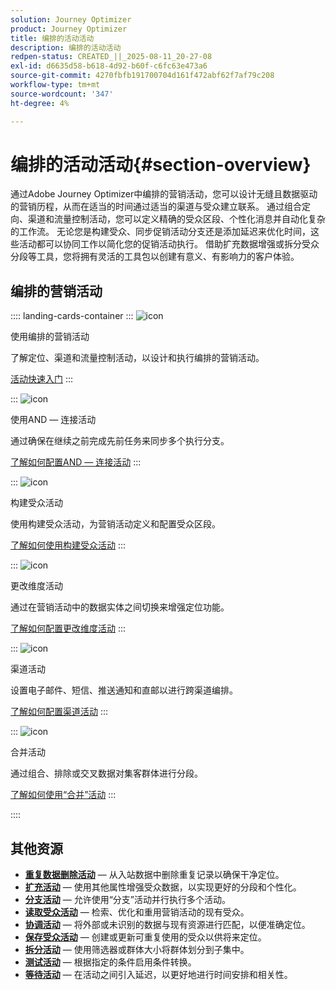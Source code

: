 ```yaml
---
solution: Journey Optimizer
product: Journey Optimizer
title: 编排的活动活动
description: 编排的活动活动
redpen-status: CREATED_||_2025-08-11_20-27-08
exl-id: d6635d58-b618-4d92-b60f-c6fc63e473a6
source-git-commit: 4270fbfb191700704d161f472abf62f7af79c208
workflow-type: tm+mt
source-wordcount: '347'
ht-degree: 4%

---
```


# 编排的活动活动{#section-overview}

通过Adobe Journey Optimizer中编排的营销活动，您可以设计无缝且数据驱动的营销历程，从而在适当的时间通过适当的渠道与受众建立联系。 通过组合定向、渠道和流量控制活动，您可以定义精确的受众区段、个性化消息并自动化复杂的工作流。 无论您是构建受众、同步促销活动分支还是添加延迟来优化时间，这些活动都可以协同工作以简化您的促销活动执行。 借助扩充数据增强或拆分受众分段等工具，您将拥有灵活的工具包以创建有意义、有影响力的客户体验。

## 编排的营销活动

:::: landing-cards-container
:::
![icon](https://cdn.experienceleague.adobe.com/icons/book.svg)

使用编排的营销活动

了解定位、渠道和流量控制活动，以设计和执行编排的营销活动。

[活动快速入门](../using/orchestrated/activities/about-activities.md)
:::

:::
![icon](https://cdn.experienceleague.adobe.com/icons/code-branch.svg)

使用AND — 连接活动

通过确保在继续之前完成先前任务来同步多个执行分支。

[了解如何配置AND — 连接活动](../using/orchestrated/activities/and-join.md)
:::

:::
![icon](https://cdn.experienceleague.adobe.com/icons/bullseye.svg)

构建受众活动

使用构建受众活动，为营销活动定义和配置受众区段。

[了解如何使用构建受众活动](../using/orchestrated/activities/build-audience.md)
:::

:::
![icon](https://cdn.experienceleague.adobe.com/icons/gear.svg)

更改维度活动

通过在营销活动中的数据实体之间切换来增强定位功能。

[了解如何配置更改维度活动](../using/orchestrated/activities/change-dimension.md)
:::

:::
![icon](https://cdn.experienceleague.adobe.com/icons/list-check.svg)

渠道活动

设置电子邮件、短信、推送通知和直邮以进行跨渠道编排。

[了解如何配置渠道活动](../using/orchestrated/activities/channels.md)
:::

:::
![icon](https://cdn.experienceleague.adobe.com/icons/puzzle-piece.svg)

合并活动

通过组合、排除或交叉数据对集客群体进行分段。

[了解如何使用“合并”活动](../using/orchestrated/activities/combine.md)
:::

::::


## 其他资源

- **[重复数据删除活动](../using/orchestrated/activities/deduplication.md)** — 从入站数据中删除重复记录以确保干净定位。
- **[扩充活动](../using/orchestrated/activities/enrichment.md)** — 使用其他属性增强受众数据，以实现更好的分段和个性化。
- **[分支活动](../using/orchestrated/activities/fork.md)** — 允许使用“分支”活动并行执行多个活动。
- **[读取受众活动](../using/orchestrated/activities/read-audience.md)** — 检索、优化和重用营销活动的现有受众。
- **[协调活动](../using/orchestrated/activities/reconciliation.md)** — 将外部或未识别的数据与现有资源进行匹配，以便准确定位。
- **[保存受众活动](../using/orchestrated/activities/save-audience.md)** — 创建或更新可重复使用的受众以供将来定位。
- **[拆分活动](../using/orchestrated/activities/split.md)** — 使用筛选器或群体大小将群体划分到子集中。
- **[测试活动](../using/orchestrated/activities/test.md)** — 根据指定的条件启用条件转换。
- **[等待活动](../using/orchestrated/activities/wait.md)** — 在活动之间引入延迟，以更好地进行时间安排和相关性。
